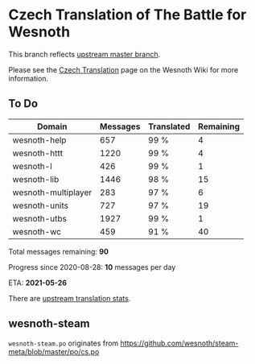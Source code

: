 # Czech Translation of The Battle for Wesnoth

This branch reflects [upstream master branch](https://github.com/wesnoth/wesnoth/tree/master).

Please see the [Czech Translation](https://wiki.wesnoth.org/CzechTranslation) page on the Wesnoth Wiki for more information.

## To Do

Domain | Messages | Translated | Remaining
------ | -------- | ---------- | ---------
wesnoth-help | 657 | 99 % | 4
wesnoth-httt | 1220 | 99 % | 4
wesnoth-l | 426 | 99 % | 1
wesnoth-lib | 1446 | 98 % | 15
wesnoth-multiplayer | 283 | 97 % | 6
wesnoth-units | 727 | 97 % | 19
wesnoth-utbs | 1927 | 99 % | 1
wesnoth-wc | 459 | 91 % | 40

Total messages remaining: **90**

Progress since 2020-08-28: **10** messages per day

ETA: **2021-05-26**

There are [upstream translation stats](https://www.wesnoth.org/gettext/?view=langs&version=master&lang=cs).

## wesnoth-steam
`wesnoth-steam.po` originates from https://github.com/wesnoth/steam-meta/blob/master/po/cs.po
